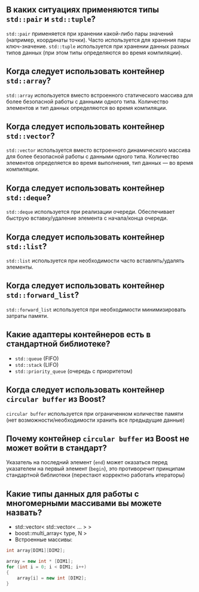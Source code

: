 ## В каких ситуациях применяются типы `std::pair` и `std::tuple`?

`std::pair` применяется при хранении какой-либо пары значений (например, координаты точки). Часто используется для хранения пары ключ-значение.
`std::tuple` используется при хранении данных разных типов данных (при этом типы определяются во время компиляции).

## Когда следует использовать контейнер `std::array`?

`std::array` используется вместо встроенного статического массива для более безопасной работы с данными одного типа. Количество элементов и тип данных определяются во время компиляции.

## Когда следует использовать контейнер `std::vector`?

`std::vector` используется вместо встроенного динамического массива для более безопасной работы с данными одного типа. Количество элементов определяется во время выполнения, тип данных — во время компиляции.

## Когда следует использовать контейнер `std::deque`?

`std::deque` используется при реализации очереди. Обеспечивает быструю вставку/удаление элемента с начала/конца очереди.

## Когда следует использовать контейнер `std::list`?

`std::list` используется при необходимости часто вставлять/удалять элементы.

## Когда следует использовать контейнер `std::forward_list`?

`std::forward_list` используется при необходимости минимизировать затраты памяти.

## Какие адаптеры контейнеров есть в стандартной библиотеке?

- `std::queue` (FIFO)
- `std::stack` (LIFO)
- `std::priority_queue` (очередь с приоритетом)

## Когда следует использовать контейнер `circular buffer` из Boost?

`circular buffer` используется при ограниченном количестве памяти (нет возможности/необходимости хранить все предыдущие данные)

## Почему контейнер `circular buffer` из Boost не может войти в стандарт?

Указатель на последний элемент (`end`) может оказаться перед указателем на первый элемент (`begin`), это противоречит принципам стандартной библиотеки (перестают корректно работать итераторы)

## Какие типы данных для работы с многомерными массивами вы можете назвать?

- std::vector< std::vector< ... > >
- boost::multi_array< type, N >
- Встроенные массивы:
```cpp
int array[DIM1][DIM2];
```
```cpp
array = new int * [DIM1];
for (int i = 0; i < DIM1; i++)
{
    array[i] = new int [DIM2];
}
```